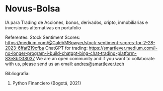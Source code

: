 # Novus-Bolsa
IA para Trading de Acciones, bonos, derivados, cripto, inmobiliarias e inversiones alternativas en portafolio


Referentes:
Stock Sentiment Scores: https://medium.com/@CalebMBowyer/stock-sentiment-scores-for-2-28-2023-6ffaf219cfba
ChatGPT for trading: https://smartlever.medium.com/i-no-longer-program-i-build-chatgpt-bing-chat-trading-platform-83e8bf3f8037
We are an open community and if you want to collaborate with us, please send us an email: andres@smartlever.tech

Bibliografía:
1) Python Financiero (Bogotá, 2021)
